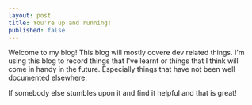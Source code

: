 ```yaml
---
layout: post
title: You're up and running!
published: false
---
```

Welcome to my blog! This blog will mostly covere dev related things. I'm using this blog to record things that I've learnt or things that I think will come in handy in the future. Especially things that have not been well documented elsewhere. 

If somebody else stumbles upon it and find it helpful and that is great!